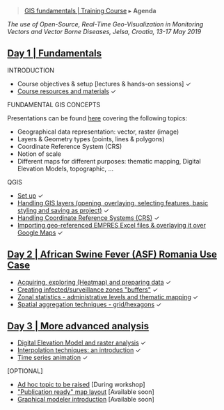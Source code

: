> [GIS fundamentals | Training Course](agenda.md) ▸ **Agenda**

*The use of Open-Source, Real-Time Geo-Visualization in Monitoring Vectors and Vector Borne Diseases, Jelsa, Croatia, 13-17 May 2019*

## [Day 1 | Fundamentals](day1.md)
INTRODUCTION
  * Course objectives & setup [lectures & hands-on sessions] &#10003;
  * [Course resources and materials](resources.md) &#10003;

FUNDAMENTAL GIS CONCEPTS

Presentations can be found [here](../ppt) covering the following topics:
  * Geographical data representation: vector, raster (image)
  * Layers & Geometry types (points, lines & polygons)
  * Coordinate Reference System (CRS)
  * Notion of scale
  * Different maps for different purposes: thematic mapping, Digital Elevation Models, topographic, ...
  


QGIS
  * [Set up](qgis-setup.md) &#10003;
  * [Handling GIS layers (opening, overlaying, selecting features, basic styling and saving as project)](handling-gis-layers.md) &#10003;
  * [Handling Coordinate Reference Systems (CRS)](handling-crs.md) &#10003;
  * [Importing geo-referenced EMPRES Excel files & overlaying it over Google Maps](importing-excel.md) &#10003;

## [Day 2 | African Swine Fever (ASF) Romania Use Case](day2.md)
  * [Acquiring, exploring (Heatmap) and preparing data](acquiring-and-preparing.md) &#10003;
  * [Creating infected/surveillance zones "buffers"](buffers.md) &#10003;
  * [Zonal statistics - administrative levels and thematic mapping](zonal-statistics-thematic-mapping.md) &#10003;
  * [Spatial aggregation techniques - grid/hexagons](spatial-agg.md) &#10003;
  

## [Day 3 | More advanced analysis](day3.md)
  * [Digital Elevation Model and raster analysis](dem-raster.md) &#10003;
  * [Interpolation techniques: an introduction](interpolation.md) &#10003;
  * [Time series animation](ts-animation.md)  &#10003;
  
  [OPTIONAL]
  * [Ad hoc topic to be raised](ad-hocy.md) [During workshop]
  * ["Publication ready" map layout](pub-ready.md) [Available soon]
  * [Graphical modeler introduction](graph-modeler.md) [Available soon]
  

